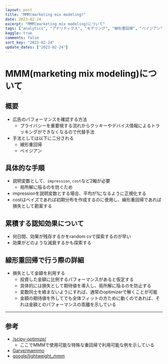 ```yaml
---
layout: post
title: "MMM(marketing mix modeling)"
date: 2023-02-24
excerpt: "MMM(marketing mix modeling)について"
tags: ["analytics", "アナリティクス", "モデリング", "線形重回帰", "ベイジアン"]
kaggle: true
comments: false
sort_key: "2023-02-24"
update_dates: ["2023-02-24"]
---
```


# MMM(marketing mix modeling)について

## 概要
 - 広告のパフォーマンスを確認する方法
   - プライバシーを重要視する流れからクッキーやデバイス情報によるトラッキングができなくなるので代替手法
 - 手法としては以下に二分される
   - 線形重回帰
   - ベイジアン

## 具体的な手順
 - 説明変数として、`impression`, `cost`など2軸が必要
   - 局所解に陥るのを防ぐため
 - impressionを説明変数とする場合、平均が1になるように正規化する
 - costはベイズであれば初期分布を作成するのに使用し、線形重回帰であれば損失として勘案する

## 累積する認知効果について
 - 何日間、効果が残存するかをrandom cvで探索するのが早い
 - 効果がどのような減衰するかも探索する

## 線形重回帰で行う際の詳細
 - 損失として金額を利用する
   - 投資した金額に比例するパフォーマンスがあると仮定する
   - 具体的には損失として期待値を導入し、局所解に陥るのを防止する
   - 変数同士を絡まないようにすれば、通常のoptimizerで解くことが可能
   - 金額の期待値を外してでも全体フィットの方ために動くのであれば、それは金額とのパフォーマンスの乖離を示している

---

## 参考
 - [/scipy-optimize/](/scipy-optimize/)
   - ここでMMMで使用可能な特殊な重回帰で利用可能な例を示している
 - [Garve/mamimo](https://github.com/Garve/mamimo)
 - [google/lightweight_mmm](https://github.com/google/lightweight_mmm)
